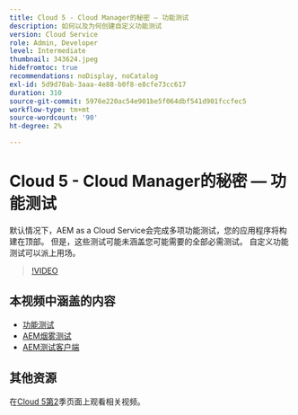 ```yaml
---
title: Cloud 5 - Cloud Manager的秘密 — 功能测试
description: 如何以及为何创建自定义功能测试
version: Cloud Service
role: Admin, Developer
level: Intermediate
thumbnail: 343624.jpeg
hidefromtoc: true
recommendations: noDisplay, noCatalog
exl-id: 5d9d70ab-3aaa-4e88-b0f8-e8cfe73cc617
duration: 310
source-git-commit: 5976e220ac54e901be5f064dbf541d901fccfec5
workflow-type: tm+mt
source-wordcount: '90'
ht-degree: 2%

---
```


# Cloud 5 - Cloud Manager的秘密 — 功能测试

默认情况下，AEM as a Cloud Service会完成多项功能测试，您的应用程序将构建在顶部。 但是，这些测试可能未涵盖您可能需要的全部必需测试。 自定义功能测试可以派上用场。

>[!VIDEO](https://video.tv.adobe.com/v/343624?quality=12&learn=on)

## 本视频中涵盖的内容

+ [功能测试](https://experienceleague.adobe.com/docs/experience-manager-cloud-service/content/implementing/using-cloud-manager/test-results/functional-testing.html)
+ [AEM烟雾测试](https://github.com/adobe/aem-test-samples/)
+ [AEM测试客户端](https://github.com/adobe/aem-testing-clients/)

## 其他资源

在[Cloud 5第2](../cloud5-season-2.md)季页面上观看相关视频。
